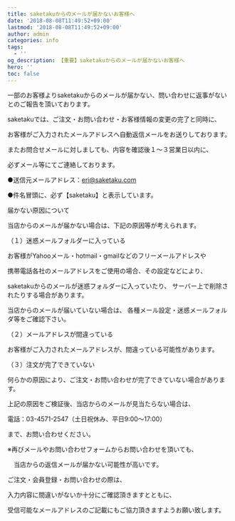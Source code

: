 ```yaml
---
title: saketakuからのメールが届かないお客様へ
date: '2018-08-08T11:49:52+09:00'
lastmod: '2018-08-08T11:49:52+09:00'
author: admin
categories: info
tags:
  - ''
og_description: 【重要】saketakuからのメールが届かないお客様へ
hero: ''
toc: false
---
```

一部のお客様よりsaketakuからのメールが届かない、問い合わせに返事がないとのご報告を頂いております。



saketakuでは、ご注文・お問い合わせ・お客様情報の変更の完了と同時に、



お客様がご入力されたメールアドレスへ自動返信メールをお送りしております。



またお問合せメールに対しましても、内容を確認後１～３営業日以内に、



必ずメール等にてご連絡しております。



●送信元メールアドレス：eri@saketaku.com



●件名冒頭に、必ず【saketaku】と表示しています。



届かない原因について



当店からのメールが届かない場合は、下記の原因等が考えられます。



（１）迷惑メールフォルダーに入っている



お客様がYahooメール・hotmail・gmailなどのフリーメールアドレスや



携帯電話各社のメールアドレスをご使用の場合、その設定などにより、



saketakuからのメールが迷惑フォルダーに入っていたり、 サーバー上で削除されたりする場合があります。



当店からのメールが届いていない場合は、 各種メール設定・迷惑メールフォルダ等をご確認下さい。



（２）メールアドレスが間違っている



お客様がご入力されたメールアドレスが、間違っている可能性があります。



（３）注文が完了できていない



何らかの原因により、ご注文・お問い合わせが完了できていない場合があります。



上記の原因をご検証後、当店からのメールが見当たらない場合は、



電話：03-4571-2547（土日祝休み、平日9:00～17:00）



まで、お問い合わせください。



※再びメールやお問い合わせフォームからお問い合わせを頂いても、



　当店からの返信メールが届かない可能性が高いです。



ご注文・会員登録・お問い合わせの際は、



入力内容に間違いがないか十分にご確認頂きますとともに、



受信可能なメールアドレスのご記載にもご協力頂きますようお願い致します。
